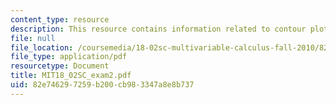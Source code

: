 ```yaml
---
content_type: resource
description: This resource contains information related to contour plot.
file: null
file_location: /coursemedia/18-02sc-multivariable-calculus-fall-2010/82e746297259b200cb983347a8e8b737_MIT18_02SC_exam2.pdf
file_type: application/pdf
resourcetype: Document
title: MIT18_02SC_exam2.pdf
uid: 82e74629-7259-b200-cb98-3347a8e8b737
---
```

